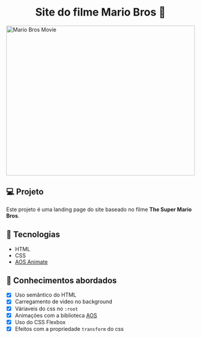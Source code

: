 <h1 align="center">
  Site do filme Mario Bros 🍄
</h1>

 <img src="https://github.com/diatsilva007/Site-MarioBros.movie/blob/main/.github/MarioBros.gif" alt="Mario Bros Movie" width="100%" height="400px">

## 💻 Projeto

Este projeto é uma landing page do site baseado no filme **The Super Mario Bros**.

## 🚀 Tecnologias

- HTML
- CSS
- [AOS Animate](https://michalsnik.github.io/aos/)

## 📔 Conhecimentos abordados

- [x] Uso semântico do HTML
- [x] Carregamento de video no background
- [x] Váriaveis do css no `:root`
- [x] Animações com a biblioteca [AOS](https://michalsnik.github.io/aos/)
- [x] Uso do CSS Flexbox
- [x] Efeitos com a propriedade `transform` do css
